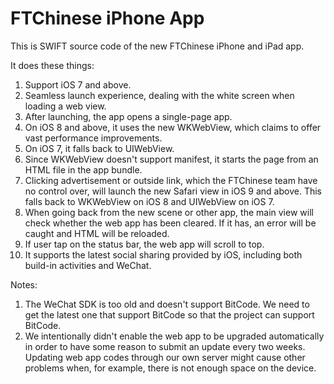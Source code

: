 # FTChinese iPhone App

This is SWIFT source code of the new FTChinese iPhone and iPad app. 

It does these things: 

1. Support iOS 7 and above. 
2. Seamless launch experience, dealing with the white screen when loading a web view. 
3. After launching, the app opens a single-page app. 
4. On iOS 8 and above, it uses the new WKWebView, which claims to offer vast performance improvements. 
5. On iOS 7, it falls back to UIWebView. 
6. Since WKWebView doesn't support manifest, it starts the page from an HTML file in the app bundle. 
7. Clicking advertisement or outside link, which the FTChinese team have no control over, will launch the new Safari view in iOS 9 and above. This falls back to WKWebView on iOS 8 and UIWebView on iOS 7.  
8. When going back from the new scene or other app, the main view will check whether the web app has been cleared. If it has, an error will be caught and HTML will be reloaded. 
9. If user tap on the status bar, the web app will scroll to top. 
10. It supports the latest social sharing provided by iOS, including both build-in activities and WeChat. 

Notes: 

1. The WeChat SDK is too old and doesn't support BitCode. We need to get the latest one that support BitCode so that the project can support BitCode. 
2. We intentionally didn't enable the web app to be upgraded automatically in order to have some reason to submit an update every two weeks. Updating web app codes through our own server might cause other problems when, for example, there is not enough space on the device. 